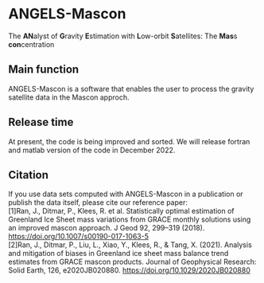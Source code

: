 # ANGELS-Mascon
The **AN**alyst of **G**ravity **E**stimation with **L**ow-orbit **S**atellites:
The **Mas**s **con**centration
## Main function
ANGELS-Mascon is a software that enables the user to process the gravity satellite data in the Mascon approch.

## Release time
At present, the code is being improved and sorted.
We will release fortran and matlab version of the code in December 2022.

## Citation
If you use data sets computed with ANGELS-Mascon in a publication or publish the data itself, please cite our reference paper:<br>
[1]Ran, J., Ditmar, P., Klees, R. et al. Statistically optimal estimation of Greenland Ice Sheet mass variations from GRACE monthly solutions using an improved mascon approach. J Geod 92, 299–319 (2018). https://doi.org/10.1007/s00190-017-1063-5<br>
[2]Ran, J., Ditmar, P., Liu, L., Xiao, Y., Klees, R., & Tang, X. (2021). Analysis and mitigation of biases in Greenland ice sheet mass balance trend estimates from GRACE mascon products. Journal of Geophysical Research: Solid Earth, 126, e2020JB020880. https://doi.org/10.1029/2020JB020880
